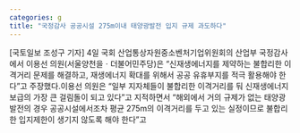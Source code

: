 ```yaml
---
categories: g
title: "국정감사 공공시설 275m이내 태양광발전 입지 규제 과도하다"
---
```

[국토일보 조성구 기자] 4일 국회 산업통상자원중소벤처기업위원회의 산업부 국정감사에서 이용선 의원(서울양천을ㆍ더불어민주당)은 “신재생에너지를 제약하는 불합리한 이격거리 문제를 해결하고, 재생에너지 확대를 위해서 공공 유휴부지를 적극 활용해야 한다”고 주장했다.이용선 의원은 “일부 지자체들이 불합리한 이격거리를 둬 신재생에너지 보급의 가장 큰 걸림돌이 되고 있다”고 지적하면서 “해외에서 거의 규제가 없는 태양광발전의 경우 공공시설에서조차 평균 275m의 이격거리를 두고 있는 실정이므로 불합리한 입지제한이 생기지 않도록 해야 한다”고